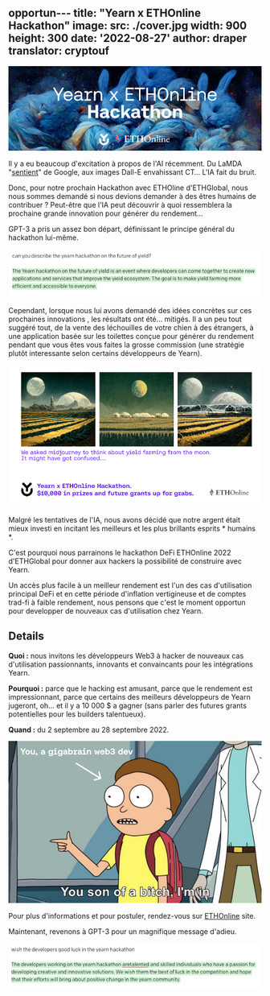 opportun---
title: "Yearn x ETHOnline Hackathon"
image:
  src: ./cover.jpg
  width: 900
  height: 300
date: '2022-08-27'
author: draper
translator: cryptouf
---

![](cover.jpg?w=900&h=300)

Il y a eu beaucoup d'excitation à propos de l'AI récemment. Du LaMDA "[sentient](https://cajundiscordian.medium.com/is-lamda-sentient-an-interview-ea64d916d917)" de Google, aux images Dall-E envahissant CT… L'IA fait du bruit.

Donc, pour notre prochain Hackathon avec ETHOline d'ETHGlobal, nous nous sommes demandé si nous devions demander à des êtres humains de contribuer ? Peut-être que l'IA peut découvrir à quoi ressemblera la prochaine grande innovation pour générer du rendement...

GPT-3 a pris un assez bon départ, définissant le principe général du hackathon lui-même.

![](image1.jpg?w=900&h=173)

Cependant, lorsque nous lui avons demandé des idées concrètes sur ces prochaines innovations , les résultats ont été… mitigés. Il a un peu tout suggéré tout, de la vente des léchouilles de votre chien à des étrangers, à une application basée sur les toilettes conçue pour générer du rendement pendant que vous êtes vous faites la grosse commission (une stratégie plutôt interessante selon certains développeurs de Yearn).

![](image2.jpg?w=900&h=506)

Malgré les tentatives de l'IA, nous avons décidé que notre argent était mieux investi en incitant les meilleurs et les plus brillants esprits * humains *.

C'est pourquoi nous parrainons le hackathon DeFi ETHOnline 2022 d'ETHGlobal pour donner aux hackers la possibilité de construire avec Yearn.

Un accès plus facile à un meilleur rendement est l'un des cas d'utilisation principal DeFi et en cette période d'inflation vertigineuse et de comptes trad-fi à faible rendement, nous pensons que c'est le moment opportun pour developper de nouveaux cas d'utilisation chez Yearn.

## Details

**Quoi :** nous invitons les développeurs Web3 à hacker de nouveaux cas d'utilisation passionnants, innovants et convaincants pour les intégrations Yearn.

**Pourquoi :** parce que le hacking est amusant, parce que le rendement est impressionnant, parce que certains des meilleurs développeurs de Yearn jugeront, oh… et il y a 10 000 $ a gagner (sans parler des futures grants potentielles pour les builders talentueux).

**Quand :** du 2 septembre au 28 septembre 2022.

![](image3.jpg?w=900&h=575)

Pour plus d'informations et pour postuler, rendez-vous sur [ETHOnline](https://online.ethglobal.com/) site.


Maintenant, revenons à GPT-3 pour un magnifique message d'adieu.

![](image4.jpg?w=900&h=167)
